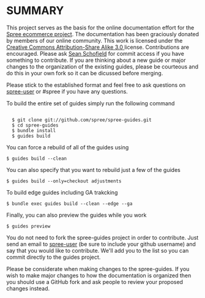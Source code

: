 SUMMARY
=======

This project serves as the basis for the online documentation effort for the [Spree ecommerce project](http://spreecommerce.com).  The documentation has been graciously donated by members of our online community.  This work is licensed under the [Creative Commons Attribution-Share Alike 3.0 ](http://creativecommons.org/licenses/by-sa/3.0/) license.  Contributions are encouraged.  Please ask [Sean Schofield](http://github.com/schof) for commit access if you have something to contribute.  If you are thinking about a new guide or major changes to the organization of the existing guides, please be courteous and do this in your own fork so it can be dicussed before merging.

Please stick to the established format and feel free to ask questions on [spree-user](http://groups.google.com/group/spree-user) or #spree if you have any questions.

To build the entire set of guides simply run the following command

<pre><code>
  $ git clone git://github.com/spree/spree-guides.git
  $ cd spree-guides
  $ bundle install
  $ guides build
</code></pre>

You can force a rebuild of all of the guides using

```
$ guides build --clean
```

You can also specify that you want to rebuild just a few of the guides

```
$ guides build --only=checkout adjustments
```

To build edge guides including GA trakcking

```
$ bundle exec guides build --clean --edge --ga
```

Finally, you can also preview the guides while you work

```
$ guides preview
```

You do not need to fork the spree-guides project in order to contribute.  Just send an email to [spree-user](http://groups.google.com/group/spree-user) (be sure to include your github username) and say that you would like to contribute.  We'll add you to the list so you can commit directly to the guides project.

Please be considerate when making changes to the spree-guides.  If you wish to make major changes to how the documentation is organized then you should use a GitHub fork and ask people to review your proposed changes instead.
